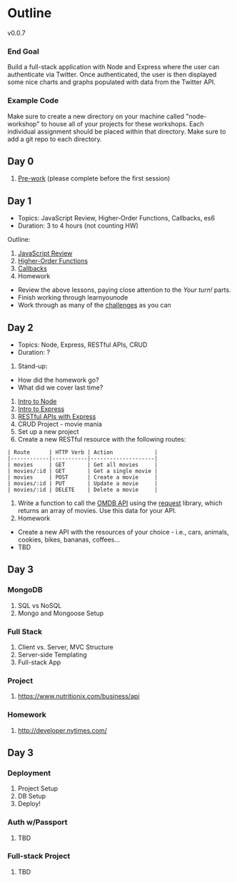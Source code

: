 # Outline

v0.0.7

### End Goal

Build a full-stack application with Node and Express where the user can authenticate via Twitter. Once authenticated, the user is then displayed some nice charts and graphs populated with data from the Twitter API.

### Example Code

Make sure to create a new directory on your machine called "node-workshop" to house all of your projects for these workshops. Each individual assignment should be placed within that directory. Make sure to add a git repo to each directory.

## Day 0

1. [Pre-work](lessons/00-prework.md) (please complete before the first session)

## Day 1

- Topics: JavaScript Review, Higher-Order Functions, Callbacks, es6
- Duration: 3 to 4 hours (not counting HW)

Outline:

1. [JavaScript Review](lessons/01-js_review.md)
1. [Higher-Order Functions](lessons/02-hof.md)
1. [Callbacks](lessons/03-callbacks.md)
1. Homework
  - Review the above lessons, paying close attention to the *Your turn!* parts.
  - Finish working through learnyounode
  - Work through as many of the [challenges](challenges) as you can

## Day 2

- Topics: Node, Express, RESTful APIs, CRUD
- Duration: ?

1. Stand-up:
  - How did the homework go?
  - What did we cover last time?
1. [Intro to Node](lessons/04-node-intro.md)
1. [Intro to Express](lessons/05-express-intro.md)
1. [RESTful APIs with Express](lessons/06-express-rest.md)
1. CRUD Project - movie mania
  1. Set up a new project
  1. Create a new RESTful resource with the following routes:

    | Route      | HTTP Verb | Action             |
    |------------|-----------|--------------------|
    | movies     | GET       | Get all movies     |
    | movies/:id | GET       | Get a single movie |
    | movies     | POST      | Create a movie     |
    | movies/:id | PUT       | Update a movie     |
    | movies/:id | DELETE    | Delete a movie     |

  1. Write a function to call the [OMDB API](http://www.omdbapi.com/) using the [request](https://github.com/request/request) library, which returns an array of movies. Use this data for your API.
1. Homework
  - Create a new API with the resources of your choice - i.e., cars, animals, cookies, bikes, bananas, coffees...
  - TBD

## Day 3

### MongoDB

1. SQL vs NoSQL
1. Mongo and Mongoose Setup

### Full Stack

1. Client vs. Server, MVC Structure
1. Server-side Templating
1. Full-stack App

### Project

1. https://www.nutritionix.com/business/api

### Homework

1. http://developer.nytimes.com/

## Day 3

### Deployment

1. Project Setup
1. DB Setup
1. Deploy!

### Auth w/Passport

1. TBD

### Full-stack Project

1. TBD
